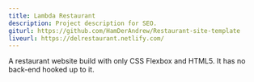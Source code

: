 ```yaml
---
title: Lambda Restaurant
description: Project description for SEO.
giturl: https://github.com/HamDerAndrew/Restaurant-site-template
liveurl: https://delrestaurant.netlify.com/
---
```


A restaurant website build with only CSS Flexbox and HTML5. It has no back-end hooked up to it.